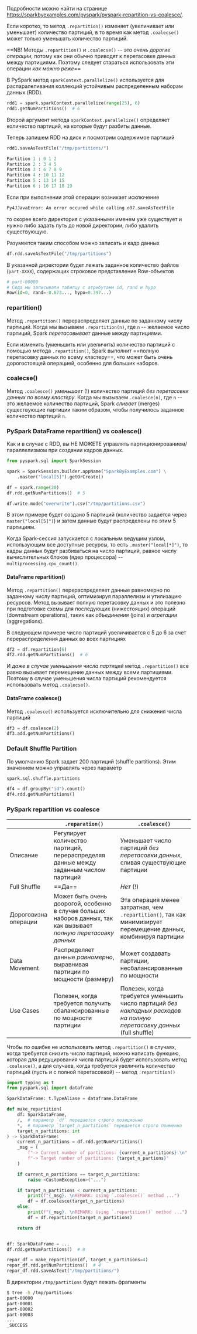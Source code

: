 Подробности можно найти на странице https://sparkbyexamples.com/pyspark/pyspark-repartition-vs-coalesce/.

Если коротко, то метод `.repartition()` изменяет (увеличивает или уменьшает) количество партиций, в то время как метод `.coalecse()` может только уменьшать количество партиций.

==NB! Методы `.repartition()` и `.coalecse()` -- это _очень дорогие операции_, потому как они обычно приводят к перетасовке данных между партициями. Поэтому следует стараться использовать эти операции _как можно реже_==

В PySpark метод `sparkContext.parallelize()` используется для распаралеливания коллекций устойчивым распределенным наборам данных (RDD). 
```python
rdd1 = spark.sparkContext.parallelize(range(25), 6)
rdd1.getNumPartitions()  # 6
```

Второй аргумент метода `sparkContext.parallelize()` определяет количество партиций, на которые будут разбиты данные.

Теперь запишем RDD на диск и посмотрим содержимое партиций
```python
rdd1.saveAsTextFile("/tmp/partitions/")

Partition 1 : 0 1 2
Partition 2 : 3 4 5
Partition 3 : 6 7 8 9
Partition 4 : 10 11 12
Partition 5 : 13 14 15
Partition 6 : 16 17 18 19
```

Если при выполнении этой операции возникает исключение 
```bash
Py4JJavaError: An error occured while calling o97.saveAsTextFile
```
то скорее всего директория с указанными именем уже существует и нужно либо задать путь до новой директории, либо удалить существующую.

Разумеется таким способом можно записать и кадр данных
```python
df.rdd.saveAsTextFile("/tmp/partitions")
```

В указанной директории будет лежать заданное количество файлов (`part-XXXX`), содержащих строковое представление Row-объектов
```python
# part-00000
# Сюда мы записывали табилцу с атрибутами id, rand и hypo
Row(id=0, rand=-0.673..., hypo=0.397...)
```

### repartition()

Метод `.repartition()` перераспределяет данные по заданному числу партиций. Когда мы вызываем `.repartition(n)`, где `n` -- желаемое число партиций, Spark _перетасовывает_ данные между партициями. 

Если изменить (уменьшить или увеличить) количество партиций с помощью метода `.repartition()`, Spark выполнит ==полную перетасовку данных по всему кластеру==, что может быть очень дорогостоящей операцией, особенно для больших наборов.

### coalecse()

 Метод `.coalesce()` _уменьшает_ (!) количество партиций _без перетасовки данных по всему кластеру_. Когда мы вызываем `.coalesce(n)`, где `n` -- это желаемое количество партиций, Spark _сливает_ (merges) существующие партиции таким образом, чтобы получилось заданное количество партиций `n`.

### PySpark DataFrame repartition() vs coalesce()

Как и в случае с RDD, вы НЕ МОЖЕТЕ управлять партиционированием/параллелизмом при создании кадров данных.

```python
from pyspark.sql import SparkSession

spark = SparkSession.builder.appName("SparkByExamples.com") \
    .master("local[5]").getOrCreate()

df = spark.range(20)
df.rdd.getNumPartitions()  # 5

df.write.mode("overwrite").csv("/tmp/partitions.csv")
```

В этом примере будет создано 5 партиций (количество задается через `master("local[5]")`) и затем данные будут распределены по этим 5 партициям.

Когда Spark-сессия запускается с локальным ведущим узлом, использующим все доступные ресурсы, то есть `.master("local[*]")`, то кадры данных будут разбиваться на число партиций, равное числу вычислительных блоков (ядер процессора) -- `multiprocessing.cpu_count()`.

#### DataFrame repartition()

Метод `.repartition()` перераспределяет данные равномерно по заданному числу партиций, оптимизируя параллелизм и утилизацию ресурсов. Метод вызывает полную перетасовку данных и это полезно при подготовке схемы для последующих (нижестоящих) операций (downstream operations), таких как _объединения_ (joins) и _агрегации_ (aggregations).

В следующем примере число партиций увеличивается с 5 до 6 за счет перераспределения данных во всех партициях
```python
df2 = df.repartition(6)
df2.rdd.getNumPartitions()  # 6
```

И _даже в случае уменьшения числа партиций_ метод `.repartition()` все равно вызывает перемещение данных между всеми партициями. Поэтому в случае уменьшения числа партиций рекомендуется использовать метод `.coalecse()`.

#### DataFrame coalesce()

Метод `.coalesce()` используется исключительно для снижения числа партиций
```python
df3 = df.coalesce(2)
df3.add.getNumPartitions()
```

### Default Shuffle Partition

По умолчанию Spark задает 200 партиций (shuffle partitions). Этим значением можно управлять через параметр
```bash
spark.sql.shuffle.partitions
```

```python
df4 = df.groupBy("id").count()
df4.rdd.getNumPartitions()
```

### PySpark repartition vs coalesce

|                      | `.reparation()`                                                                                                   | `.coalesce()`                                                                                                          |
| -------------------- | ----------------------------------------------------------------------------------------------------------------- | ---------------------------------------------------------------------------------------------------------------------- |
| Описание             | Регулирует количество партиций, перераспределяя данные между заданным числом партиций                             | Уменьшает число партиций _без перетасовки данных_, сливая существующие партиции                                        |
| Full Shuffle         | ==Да==                                                                                                            | _Нет_ (!)                                                                                                              |
| Дороговизна операции | Может быть очень доорогой, особенно в случае больших наборов данных, так как вызывает _полную перетасовку данных_ | Эта операция менее затратная, чем `.repartition()`, так как минимизирует перемещение данных, комбинируя партиции       |
| Data Movement        | Распределяет данные _равномерно_, выравнивая партиции по мощности (размеру)                                       | Может создавать партиции, несбалансированные по мощности                                                               |
| Use Cases            | Полезен, когда требуется получить сбалансированные по мощности партиции                                           | Полезен, когда требуется уменьшить число партиций _без накладных расходов на полную перетасовку данных_ (full shuffle) |

Чтобы по ошибке не использовать метод `.repartition()` в случаях, когда требуется снизить число партиций, можно написать функцию, которая для редуцирования числа партиций будет использовать метод `.coalesce()`, а для случаев, когда требуется увеличить количество партиций (пусть и с полной перетасовкой) -- метод `.repartition()`
```python
import typing as t
from pyspark.sql import dataframe

SparkDataFrame: t.TypeAliase = dataframe.DataFrame

def make_repartition(
	df: SparkDataFrame,
    /,  # параметр `df` передается строго позиционно
    *,  # параметр `target_n_partitions` передается строго поименно
	target_n_partitions: int
) -> SparkDataFrame:
    current_n_partitions = df.rdd.getNumPartitions()
    _msg = (
        f"-> Current number of partitions: {current_n_partitions}.\n"
        f"-> Target number of partitions: {target_n_partions}"
    )

    if current_n_partitions == target_n_partitions:
        raise <CustomException>("...")

    if target_n_partitions < current_n_partitions:
        print(f"{_msg}. \nREMARK: Using `.coalesce()` method ...")
        df = df.coalesce(target_n_partitions)
    else:
        print(f"{_msg}. \nREMARK: Using `.repartition()` method ...")
        df = df.repartition(target_n_partitions)

    return df


df: SparkDataFrame = ...
df.rdd.getNumPartitions()  # 8

repar_df = make_repartition(df, target_n_partitions=4)
repar_df.rdd.getNumPartitions()  # 4
repar_df.rdd.saveAsText("/tmp/partitions/")
```

В директории `/tmp/partitions` будут лежать фрагменты
```bash
$ tree -h /tmp/partitions
part-00000
part-00001
part-00002
part-00003
...
_SUCCESS
```
